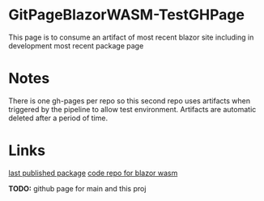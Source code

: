 # GitPageBlazorWASM-TestGHPage
This page is to consume an artifact of most recent blazor site including in development most recent package page

# Notes

There is one gh-pages per repo so this second repo uses artifacts when triggered by the pipeline to allow test environment.
Artifacts are automatic deleted after a period of time. 

# Links

[last published package](https://github.com/users/Phil-NHS/packages/nuget/package/TELBlazorComponentLibrary.GitPageBlazorWasm)
[code repo for blazor wasm](https://github.com/TechnologyEnhancedLearning/GitPageBlazorWASM)

**TODO:** github page for main and this proj
